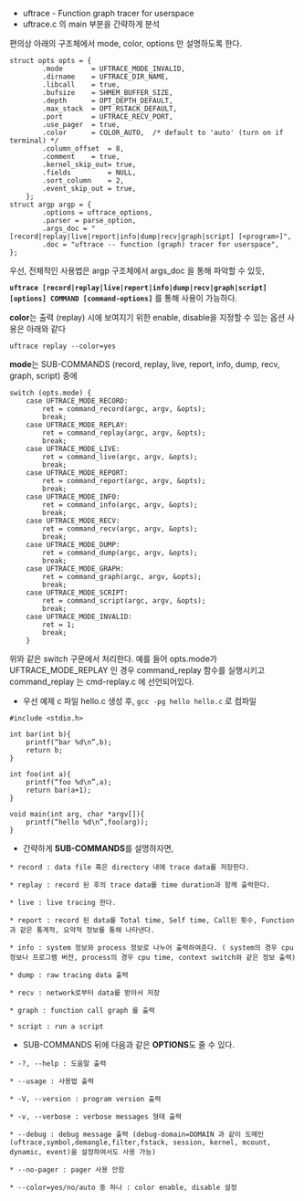 * uftrace - Function graph tracer for userspace
* uftrace.c 의 main 부분을 간략하게 분석

편의상 아래의 구조체에서 mode, color, options 만 설명하도록 한다.

~~~
struct opts opts = {
		.mode		= UFTRACE_MODE_INVALID,
		.dirname	= UFTRACE_DIR_NAME,
		.libcall	= true,
		.bufsize	= SHMEM_BUFFER_SIZE,
		.depth		= OPT_DEPTH_DEFAULT,
		.max_stack	= OPT_RSTACK_DEFAULT,
		.port		= UFTRACE_RECV_PORT,
		.use_pager	= true,
		.color		= COLOR_AUTO,  /* default to 'auto' (turn on if terminal) */
		.column_offset	= 8,
		.comment	= true,
		.kernel_skip_out= true,
		.fields         = NULL,
		.sort_column	= 2,
		.event_skip_out = true,
	};
struct argp argp = {
		.options = uftrace_options,
		.parser = parse_option,
		.args_doc = "[record|replay|live|report|info|dump|recv|graph|script] [<program>]",
		.doc = "uftrace -- function (graph) tracer for userspace",
};
~~~

우선, 전체적인 사용법은 argp 구조체에서 args_doc 을 통해 파악할 수 있듯,

**`uftrace [record|replay|live|report|info|dump|recv|graph|script] [options] COMMAND [command-options]`** 를 통해 사용이 가능하다.

**color**는 출력 (replay) 시에 보여지기 위한 enable, disable을 지정할 수 있는 옵션
 사용은 아래와 같다
 
  `uftrace replay --color=yes`

**mode**는 SUB-COMMANDS (record, replay, live, report, info, dump, recv, graph, script) 중에

~~~
switch (opts.mode) {
	case UFTRACE_MODE_RECORD:
		ret = command_record(argc, argv, &opts);
		break;
	case UFTRACE_MODE_REPLAY:
		ret = command_replay(argc, argv, &opts);
		break;
	case UFTRACE_MODE_LIVE:
		ret = command_live(argc, argv, &opts);
		break;
	case UFTRACE_MODE_REPORT:
		ret = command_report(argc, argv, &opts);
		break;
	case UFTRACE_MODE_INFO:
		ret = command_info(argc, argv, &opts);
		break;
	case UFTRACE_MODE_RECV:
		ret = command_recv(argc, argv, &opts);
		break;
	case UFTRACE_MODE_DUMP:
		ret = command_dump(argc, argv, &opts);
		break;
	case UFTRACE_MODE_GRAPH:
		ret = command_graph(argc, argv, &opts);
		break;
	case UFTRACE_MODE_SCRIPT:
		ret = command_script(argc, argv, &opts);
		break;
	case UFTRACE_MODE_INVALID:
		ret = 1;
		break;
	}
~~~

위와 같은 switch 구문에서 처리한다. 예를 들어 opts.mode가 UFTRACE_MODE_REPLAY 인 경우 command_replay 함수를 실행시키고 
command_replay 는 cmd-replay.c 에 선언되어있다.

* 우선 예제 c 파일 hello.c 생성 후, `gcc -pg hello hello.c` 로 컴파일

~~~
#include <stdio.h>

int bar(int b){
	printf(“bar %d\n”,b);
	return b;
}

int foo(int a){
	printf(“foo %d\n”,a);
	return bar(a+1);
}

void main(int arg, char *argv[]){
	printf(“hello %d\n”,foo(arg));
}
~~~

* 간략하게 **SUB-COMMANDS**를 설명하자면,

~~~
* record : data file 혹은 directory 내에 trace data를 저장한다.

* replay : record 된 후의 trace data를 time duration과 함께 출력한다.

* live : live tracing 한다. 

* report : record 된 data를 Total time, Self time, Call된 횟수, Function 과 같은 통계적, 요약적 정보를 통해 나타낸다.

* info : system 정보와 process 정보로 나누어 출력하여준다. ( system의 경우 cpu 정보나 프로그램 버전, process의 경우 cpu time, context switch와 같은 정보 출력)

* dump : raw tracing data 출력

* recv : network로부터 data를 받아서 저장

* graph : function call graph 를 출력

* script : run a script
~~~

* SUB-COMMANDS 뒤에 다음과 같은 **OPTIONS**도 줄 수 있다.

~~~
* -?, --help : 도움말 출력

* --usage : 사용법 출력

* -V, --version : program version 출력

* -v, --verbose : verbose messages 형태 출력

* --debug : debug message 출력 (debug-domain=DOMAIN 과 같이 도메인(uftrace,symbol,demangle,filter,fstack, session, kernel, mcount, dynamic, event)을 설정하여서도 사용 가능)

* --no-pager : pager 사용 안함

* --color=yes/no/auto 중 하나 : color enable, disable 설정
~~~
